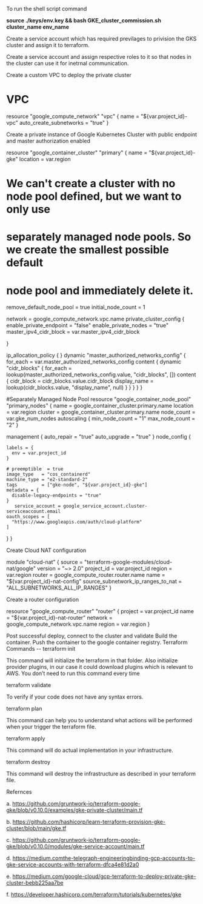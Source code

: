 To run the shell script command

**source ./keys/env.key && bash GKE_cluster_commission.sh cluster_name env_name**


Create a service account which has required previlages to privision the GKS cluster and assign it to terraform.


Create a service account and assign respective roles to it so that nodes in the cluster can use it for inetrnal communication.


Create a custom VPC to deploy the private cluster

# VPC
resource "google_compute_network" "vpc" {
  name                    = "${var.project_id}-vpc"
  auto_create_subnetworks = "true"
}


Create a private instance of Google Kubernetes Cluster with public endpoint and master authorization enabled

resource "google_container_cluster" "primary" {
  name     = "${var.project_id}-gke"
  location = var.region
  
  # We can't create a cluster with no node pool defined, but we want to only use
  # separately managed node pools. So we create the smallest possible default
  # node pool and immediately delete it.
  remove_default_node_pool = true
  initial_node_count       = 1

  network    = google_compute_network.vpc.name
  private_cluster_config {
    enable_private_endpoint = "false"
    enable_private_nodes    = "true"
    master_ipv4_cidr_block  = var.master_ipv4_cidr_block

}

ip_allocation_policy {
  }
dynamic "master_authorized_networks_config" {
    for_each = var.master_authorized_networks_config
    content {
      dynamic "cidr_blocks" {
        for_each = lookup(master_authorized_networks_config.value, "cidr_blocks", [])
        content {
          cidr_block   = cidr_blocks.value.cidr_block
          display_name = lookup(cidr_blocks.value, "display_name", null)
        }
      }
    }
  }
}

#Separately Managed Node Pool
resource "google_container_node_pool" "primary_nodes" {
  name       = google_container_cluster.primary.name
  location   = var.region
  cluster    = google_container_cluster.primary.name
  node_count = var.gke_num_nodes
  autoscaling {
    min_node_count = "1"
    max_node_count = "2"
  }

  management {
    auto_repair  = "true"
    auto_upgrade = "true"
  }
  node_config {

    labels = {
      env = var.project_id
    }

    # preemptible  = true
    image_type   = "cos_containerd"
    machine_type = "e2-standard-2"
    tags         = ["gke-node", "${var.project_id}-gke"]
    metadata = {
      disable-legacy-endpoints = "true"
    }
       service_account = google_service_account.cluster-serviceaccount.email
    oauth_scopes = [
      "https://www.googleapis.com/auth/cloud-platform"
    ]
  }
}



Create Cloud NAT configuration

module "cloud-nat" {
  source                             = "terraform-google-modules/cloud-nat/google"
  version                            = "~> 2.0"
  project_id                         = var.project_id
  region                             = var.region
  router                             = google_compute_router.router.name
  name                               = "${var.project_id}-nat-config"
  source_subnetwork_ip_ranges_to_nat = "ALL_SUBNETWORKS_ALL_IP_RANGES"
}


Create a router configuration

resource "google_compute_router" "router" {
  project = var.project_id
  name    = "${var.project_id}-nat-router"
  network = google_compute_network.vpc.name
  region  = var.region
}


Post successful deploy, connect to the cluster and validate
Build the container.
Push the container to the google container registry.
Terraform Commands --
terraform init

This command will initialize the terraform in that folder.
Also initialize provider plugins, in our case it could download plugins which is relevant to AWS.
You don’t need to run this command every time

terraform validate

To verify if your code does not have any syntax errors.

terraform plan

This command can help you to understand what actions will be performed when your trigger the terraform file.

terraform apply

This command will do actual implementation in your infrastructure.

terraform destroy

This command will destroy the infrastructure as described in your terraform file.

Refernces

a.  https://github.com/gruntwork-io/terraform-google-gke/blob/v0.10.0/examples/gke-private-cluster/main.tf

b.  https://github.com/hashicorp/learn-terraform-provision-gke-cluster/blob/main/gke.tf

c.  https://github.com/gruntwork-io/terraform-google-gke/blob/v0.10.0/modules/gke-service-account/main.tf

d.  https://medium.comthe-telegraph-engineeringbinding-gcp-accounts-to-gke-service-accounts-with-terraform-dfca4e81d2a0

e.  https://medium.com/google-cloud/gcp-terraform-to-deploy-private-gke-cluster-bebb225aa7be

f.  https://developer.hashicorp.com/terraform/tutorials/kubernetes/gke
